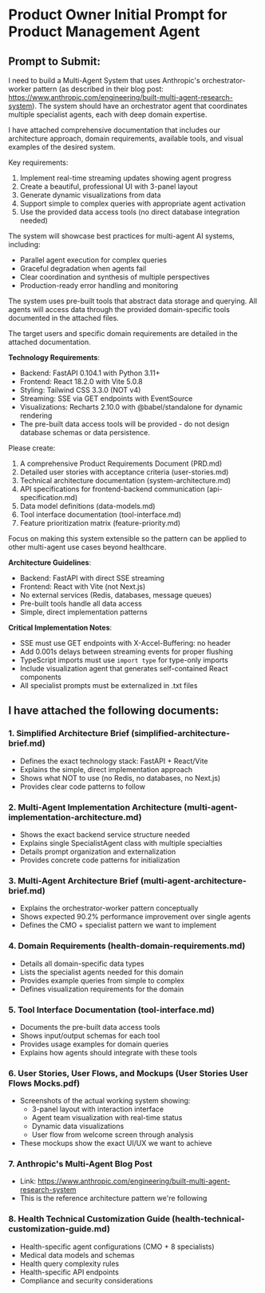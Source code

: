# Product Owner Initial Prompt for Product Management Agent

## Prompt to Submit:

I need to build a Multi-Agent System that uses Anthropic's orchestrator-worker pattern (as described in their blog post: https://www.anthropic.com/engineering/built-multi-agent-research-system). The system should have an orchestrator agent that coordinates multiple specialist agents, each with deep domain expertise.

I have attached comprehensive documentation that includes our architecture approach, domain requirements, available tools, and visual examples of the desired system.

Key requirements:
1. Implement real-time streaming updates showing agent progress
2. Create a beautiful, professional UI with 3-panel layout
3. Generate dynamic visualizations from data
4. Support simple to complex queries with appropriate agent activation
5. Use the provided data access tools (no direct database integration needed)

The system will showcase best practices for multi-agent AI systems, including:
- Parallel agent execution for complex queries
- Graceful degradation when agents fail
- Clear coordination and synthesis of multiple perspectives
- Production-ready error handling and monitoring

The system uses pre-built tools that abstract data storage and querying. All agents will access data through the provided domain-specific tools documented in the attached files.

The target users and specific domain requirements are detailed in the attached documentation.

**Technology Requirements**: 
- Backend: FastAPI 0.104.1 with Python 3.11+
- Frontend: React 18.2.0 with Vite 5.0.8
- Styling: Tailwind CSS 3.3.0 (NOT v4)
- Streaming: SSE via GET endpoints with EventSource
- Visualizations: Recharts 2.10.0 with @babel/standalone for dynamic rendering
- The pre-built data access tools will be provided - do not design database schemas or data persistence.

Please create:
1. A comprehensive Product Requirements Document (PRD.md)
2. Detailed user stories with acceptance criteria (user-stories.md)
3. Technical architecture documentation (system-architecture.md)
4. API specifications for frontend-backend communication (api-specification.md)
5. Data model definitions (data-models.md)
6. Tool interface documentation (tool-interface.md)
7. Feature prioritization matrix (feature-priority.md)

Focus on making this system extensible so the pattern can be applied to other multi-agent use cases beyond healthcare.

**Architecture Guidelines**:
- Backend: FastAPI with direct SSE streaming
- Frontend: React with Vite (not Next.js)
- No external services (Redis, databases, message queues)
- Pre-built tools handle all data access
- Simple, direct implementation patterns

**Critical Implementation Notes**:
- SSE must use GET endpoints with X-Accel-Buffering: no header
- Add 0.001s delays between streaming events for proper flushing
- TypeScript imports must use `import type` for type-only imports
- Include visualization agent that generates self-contained React components
- All specialist prompts must be externalized in .txt files

## I have attached the following documents:

### 1. **Simplified Architecture Brief** (simplified-architecture-brief.md)
- Defines the exact technology stack: FastAPI + React/Vite
- Explains the simple, direct implementation approach
- Shows what NOT to use (no Redis, no databases, no Next.js)
- Provides clear code patterns to follow

### 2. **Multi-Agent Implementation Architecture** (multi-agent-implementation-architecture.md)
- Shows the exact backend service structure needed
- Explains single SpecialistAgent class with multiple specialties
- Details prompt organization and externalization
- Provides concrete code patterns for initialization

### 3. **Multi-Agent Architecture Brief** (multi-agent-architecture-brief.md)
- Explains the orchestrator-worker pattern conceptually
- Shows expected 90.2% performance improvement over single agents
- Defines the CMO + specialist pattern we want to implement

### 4. **Domain Requirements** (health-domain-requirements.md)
- Details all domain-specific data types 
- Lists the specialist agents needed for this domain
- Provides example queries from simple to complex
- Defines visualization requirements for the domain

### 5. **Tool Interface Documentation** (tool-interface.md)
- Documents the pre-built data access tools
- Shows input/output schemas for each tool
- Provides usage examples for domain queries
- Explains how agents should integrate with these tools

### 6. **User Stories, User Flows, and Mockups** (User Stories User Flows Mocks.pdf)
- Screenshots of the actual working system showing:
  - 3-panel layout with interaction interface
  - Agent team visualization with real-time status
  - Dynamic data visualizations
  - User flow from welcome screen through analysis
- These mockups show the exact UI/UX we want to achieve

### 7. **Anthropic's Multi-Agent Blog Post** 
- Link: https://www.anthropic.com/engineering/built-multi-agent-research-system
- This is the reference architecture pattern we're following

### 8. **Health Technical Customization Guide** (health-technical-customization-guide.md)
- Health-specific agent configurations (CMO + 8 specialists)
- Medical data models and schemas
- Health query complexity rules
- Health-specific API endpoints
- Compliance and security considerations
